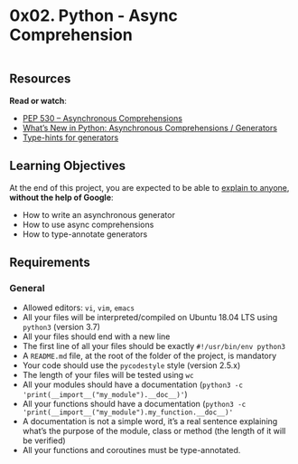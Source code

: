 <h1 class="gap">0x02. Python - Async Comprehension</h1>
<div class="well clean" id="project-description">
  <p><img src="https://holbertonintranet.s3.amazonaws.com/uploads/medias/2019/12/ee85b9f67c384e29525b.png?X-Amz-Algorithm=AWS4-HMAC-SHA256&amp;X-Amz-Credential=AKIARDDGGGOU5BHMTQX4%2F20220203%2Fus-east-1%2Fs3%2Faws4_request&amp;X-Amz-Date=20220203T002031Z&amp;X-Amz-Expires=86400&amp;X-Amz-SignedHeaders=host&amp;X-Amz-Signature=2317b89a79873758007b7611c2eede9cc3a8e158bae1c3b9e07c73710b30a759" alt="" style=""></p>

<h2>Resources</h2>

<p><strong>Read or watch</strong>:</p>

<ul>
<li><a href="/rltoken/oPa9W6Xr5LS0RFLPLVrcxw" title="PEP 530 -- Asynchronous Comprehensions" target="_blank">PEP 530 – Asynchronous Comprehensions</a></li>
<li><a href="/rltoken/GeSDerenxLAcZuCZJoCN-Q" title="What’s New in Python: Asynchronous Comprehensions / Generators" target="_blank">What’s New in Python: Asynchronous Comprehensions / Generators</a></li>
<li><a href="/rltoken/_TDLSwMkOnk9U9tB-gW6mQ" title="Type-hints for generators" target="_blank">Type-hints for generators</a></li>
</ul>

<h2>Learning Objectives</h2>

<p>At the end of this project, you are expected to be able to <a href="/rltoken/D11mbVMDmbcxRtGz_HT31Q" title="explain to anyone" target="_blank">explain to anyone</a>, <strong>without the help of Google</strong>:</p>

<ul>
<li>How to write an asynchronous generator</li>
<li>How to use async comprehensions</li>
<li>How to type-annotate generators</li>
</ul>

<h2>Requirements</h2>

<h3>General</h3>

<ul>
<li>Allowed editors: <code>vi</code>, <code>vim</code>, <code>emacs</code></li>
<li>All your files will be interpreted/compiled on Ubuntu 18.04 LTS using <code>python3</code> (version 3.7)</li>
<li>All your files should end with a new line</li>
<li>The first line of all your files should be exactly <code>#!/usr/bin/env python3</code></li>
<li>A <code>README.md</code> file, at the root of the folder of the project, is mandatory</li>
<li>Your code should use the <code>pycodestyle</code> style (version 2.5.x)</li>
<li>The length of your files will be tested using <code>wc</code></li>
<li>All your modules should have a documentation (<code>python3 -c 'print(__import__("my_module").__doc__)'</code>)</li>
<li>All your functions should have a documentation (<code>python3 -c 'print(__import__("my_module").my_function.__doc__)'</code></li>
<li>A documentation is not a simple word, it’s a real sentence explaining what’s the purpose of the module, class or method (the length of it will be verified)</li>
<li>All your functions and coroutines must be type-annotated.</li>
</ul>

</div>